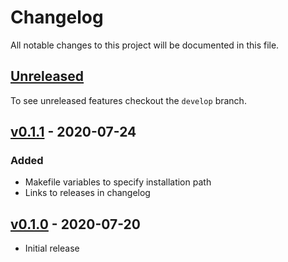 # Changelog
All notable changes to this project will be documented in this file.

## [Unreleased]
To see unreleased features checkout the `develop` branch.

## [v0.1.1] - 2020-07-24
### Added
* Makefile variables to specify installation path
* Links to releases in changelog

## [v0.1.0] - 2020-07-20
* Initial release

[Unreleased]: https://git.jacobkoziej.xyz/dotfile-manager/?h=develop
[v0.1.1]: https://git.jacobkoziej.xyz/dotfile-manager/tag/?h=v0.1.1
[v0.1.0]: https://git.jacobkoziej.xyz/dotfile-manager/tag/?h=v0.1.0
